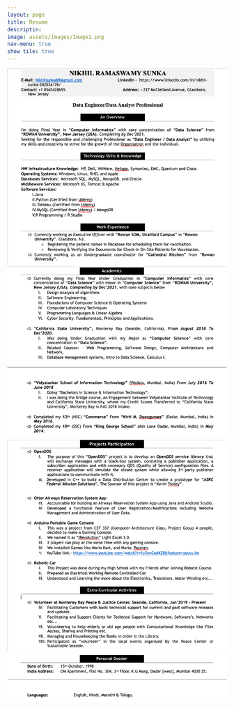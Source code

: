 ```yaml
---
layout: page
title: Resume
descriptin:
image: assets/images/Image1.png
nav-menu: true
show tile: true 
---
```


![Nikhil Sunka](assets/images/Image1.png)
    ![Nikhil Sunka](assets/images/Image2.png)
    ![Nikhil Sunka](assets/images/Image3.png)
    ![Nikhil Sunka](assets/images/Image4.png)
